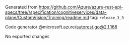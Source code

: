 Generated from https://github.com/Azure/azure-rest-api-specs/tree//specification/cognitiveservices/data-plane/CustomVision/Training/readme.md tag: `release_3_3`

Code generator @microsoft.azure/autorest.go@2.1.168

No exported changes